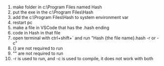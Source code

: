 1. make folder in c:\Program Files named Hash
2. put the exe in the c:\Program Files\Hash
3. add the c:\Program Files\Hash to system environment var
4. restart pc
5. make a file in VSCode that has the .hash ending
6. code in Hash in that file
7. open terminal with ctrl+shift+` and run "Hash {the file name}.hash -r or -c"
8. {} are not required to run
9. "" are not required to run
10. -r is used to run, and -c is used to compile, it does not work with both
